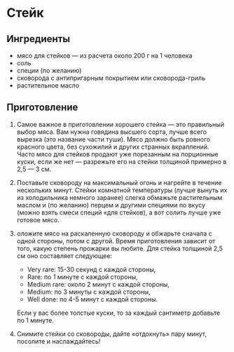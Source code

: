 # Стейк

## Ингредиенты
+ мясо для стейков — из расчета около 200 г на 1 человека
+ соль
+ специи (по желанию)
+ сковорода с антипригарным покрытием или сковорода-гриль
+ растительное масло

## Приготовление
1. Самое важное в приготовлении хорошего стейка — это правильный выбор мяса. Вам нужна говядина высшего сорта, лучше всего вырезка (это название части туши). Мясо должно быть ровного красного цвета, без сухожилий и других странных вкраплений. Часто мясо для стейков продают уже порезанным на порционные куски, если же нет — разрежьте его на стейки толщиной примерно в 2,5 — 3 см.
2. Поставьте сковороду на максимальный огонь и нагрейте в течение нескольких минут. Стейки комнатной температуры (лучше вынуть их из холодильника немного заранее) слегка обмажьте растительным маслом и (по желанию) перцем и другими специями по вкусу (можно взять смеси специй «для стейков), а вот солить лучше уже готовое мясо.
3. оложите мясо на раскаленную сковороду и обжарьте сначала с одной стороны, потом с другой. Время приготовления зависит от того, какую степень прожарки вы любите. Для стейка толщиной 2,5 см оно составляет следующее:

    * Very rare: 15-30 секунд с каждой стороны,
    * Rare: по 1 минуте с каждой стороны,
    * Medium rare: около 2 минут с каждой стороны,
    * Medium: по 3 минуты с каждой стороны,
    * Well done: по 4-5 минут с каждой стороны.

    Если у вас более толстые куски, то за каждый сантиметр добавьте по 1 минуте.
4. Снимите стейки со сковороды, дайте «отдохнуть» пару минут, посолите и наслаждайтесь!
